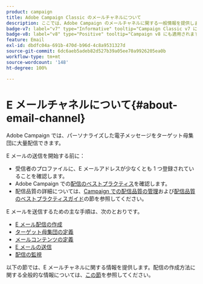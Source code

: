 ```yaml
---
product: campaign
title: Adobe Campaign Classic のメールチャネルについて
description: ここでは、Adobe Campaign のメールチャネルに関する一般情報を提供します。
badge-v7: label="v7" type="Informative" tooltip="Campaign Classic v7 に適用されます"
badge-v8: label="v8" type="Positive" tooltip="Campaign v8 にも適用されます"
feature: Email
exl-id: dbdfc04a-691b-470d-b96d-4c8a9531327d
source-git-commit: 6dc6aeb5adeb82d527b39a05ee70a9926205ea0b
workflow-type: tm+mt
source-wordcount: '148'
ht-degree: 100%

---
```


# E メールチャネルについて{#about-email-channel}



Adobe Campaign では、パーソナライズした電子メッセージをターゲット母集団に大量配信できます。

E メールの送信を開始する前に：

* 受信者のプロファイルに、E メールアドレスが少なくとも 1 つ登録されていることを確認します。
* Adobe Campaign での[配信のベストプラクティス](delivery-best-practices.md)を確認します。
* 配信品質の詳細については、[Campaign での配信品質の管理](about-deliverability.md)および[配信品質のベストプラクティスガイド](https://experienceleague.adobe.com/docs/deliverability-learn/deliverability-best-practice-guide/introduction.html?lang=ja)の節を参照してください。

E メールを送信するための主な手順は、次のとおりです。

* [E メール配信の作成](creating-an-email-delivery.md)
* [ターゲット母集団の定義](steps-defining-the-target-population.md)
* [メールコンテンツの定義](defining-the-email-content.md)
* [E メールの送信](sending-messages.md)
* [配信の監視](about-delivery-monitoring.md)

以下の節では、E メールチャネルに関する情報を提供します。配信の作成方法に関する全般的な情報については、[この節](steps-about-delivery-creation-steps.md)を参照してください。
